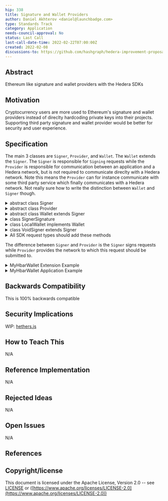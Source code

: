 ```yaml
---
hip: 338 
title: Signature and Wallet Providers 
author: Daniel Akhterov <daniel@launchbadge.com>
type: Standards Track 
category: Application
needs-council-approval: No
status: Last Call
last-call-date-time: 2022-02-22T07:00:00Z
created: 2022-02-08
discussions-to: https://github.com/hashgraph/hedera-improvement-proposal/discussions/355
---
```


## **Abstract**

Ethereum like signature and wallet providers with the Hedera SDKs

## **Motivation**

Cryptocurrency users are more used to Ethereum's signature and wallet providers instead of direclty hardcoding private
keys into their projects. Supporting third party signature and wallet provider would be better for security and user
experience.

## **Specification**

The main 3 classes are `Signer`, `Provider`, and `Wallet`. The `Wallet` extends the `Signer`.
The `Signer` is responsible for `Signing` requests while the `Provider` is responsible for
communication between an application and a Hedera network, but is not required to communicate
direclty with a Hedera network. Note this means the `Provider` can for instance communicate 
with some third party service which finally communicates with a Hedera network.
Not really sure how to write the distinction between `Wallet` and `Signer` though.

<details>
<summary>abstract class Signer</summary>

### Methods

##### `async sign` ( `messages`: `List` < `bytes` > ): `List` < `List` < `SignerSignature` > >

Sign a list of messages

**NOTE**: Each element in the outer list of the result is all the signatures for the message at the same index.

---

##### `async signTransaction` ( `transaction`: `Transaction` ): `Transaction`

Signs the transaction

**NOTE**: Use `Transaction.getSignatures()` to see the actual signatures. message at the same index.

---

##### `async sendQuery` ( `query`: `Query<O>` ): `O`

Submit a query and get the response

---

##### `async sendTransaction` ( `transaction`: `Transaction` ): `TransactionReceipt`

Sign and send a transaction using the wallet

**NOTE**: Unlike `Provider.sendTransaction()` this method will automatically wait for the receipt of the transaction.

---

##### `async checkTransaction` ( `transaction`: `Transaction` ): `Transaction`

Determines if all the properties required are set and sets the transaction ID. If the transaction ID was already set it
checks if the account ID of it is the same as the users.

---

##### `async populateTransaction` ( `transaction`: `Transaction` ): `Transaction`

Sets the transaction ID of the transaction to the current account ID of the signer.

---

##### `getLedgerId` (): `LedgerId`

Return the ledger ID

---

##### `getAccountId` (): `AccountId`

Return the account ID associated with this signer

---

##### `async getAccountBalance` (): `AccountBalance`

Fetch the account's balance

---

##### `async getAccountInfo` (): `AccountInfo`

Fetch the account's info

---

##### `async getTransactionRecords` (): `List` < `TransactionRecord` >

Fetch the last transaction records for this account using `TransactionRecordQuery`

---

##### `async getTransactionRecords` (): `List` < `TransactionRecord` >

Fetch the last transaction records for this account using `TransactionRecordQuery`

---
</details>

<details>
<summary>abstract class Provider</summary>

> abstract class `Provider`

### Methods

##### `getLedgerId` (): `LedgerId`

Return the ID of the current network

---

##### `getNetwork` (): `Map` < `string`, `AccountId` >

Return the entire network map for the current network

---

##### `getMirrorNetwork` (): `List` < `string` >

Return the mirror network

---

##### `async getAccountBalance` ( `accountId`: `AccountId` ): `AccountBalance`

Get the balance for an account

---

##### `async getAccountInfo` ( `accountId`: `AccountId` ): `AccountInfo`

Get the info for an account

---

##### `async getTransactionReceipt` ( `transactionId`: `TransactionId` ): `TransacitonReceipt`

Get a receipt for a transaction ID

---

##### `async sendQuery` ( `query`: `Query<O>` ): `O`

Submit a query and get the response

---

##### `async sendTransaction` ( `transaction`: `Transaction` ): `TransactionResponse`

Sign and send a transaction using the wallet

---

##### `async waitForReceipt` ( `response`: `TransactionResponse` ): `TransactionReceipt`

Wait for the receipt for a transaction response

**NOTE**: This is different from `getTransactionReceipt()` this method requires a `nodeId` which is set
inside `TransactionResponse` and as a result should not be able to fail with `RECEIPT_NOT_FOUND`

---
</details>

<details>
<summary>abstract class Wallet extends Signer</summary>

### Static Methods

##### `withPrivateKey` ( `privateKey`: `PrivateKey` ): `Wallet`

Create a wallet using a private key

---

### Methods

##### `getProvider` (): `Provider`

Return the provider

---

##### `getAccountKey` (): `Key`

Return the public key associated with this wallet.

---

##### `async createRandomED25519` (): `Wallet`

Creates a wallet with a new ED25519 key

**NOTE**: This would create an alias key account on Hedera

---

##### `async createRandomECDSA` (): `Wallet`

Creates a wallet with a new ECDSA key

**NOTE**: This would create an alias key account on Hedera

---
</details>

<details>
<summary>class SignerSignature</summary>

### Fields

##### `publicKey`: `PublicKey`

The public key that signed this request

---

##### `signature`: `bytes`

The signature for the message

---

##### `accountId`: `AccountId`

The account ID associated with the public key which signed the transaction

**NOTE**: This account ID may be repeated multiple times if an account uses a `KeyList` or `ThresholdKey`

---
</details>

<details>
<summary>class LocalWallet implements Wallet</summary>

### Static Methods

### Constructor

##### `constructor`()

Creates an `LocalWallet` from the environment variables `OPERATOR_KEY`, `OPERATOR_ID`, and `HEDERA_NEWTORK`

---

### Methods

##### async `sign` ( `messages`: `List` < `bytes` > ): `List` < `List` < `SignatureProviderSignature` > >

Signs all the messages with all the private keys.

---
</details>

<details>
<summary>class VoidSigner extends Signer</summary>

### Static Methods

##### `withAccountId` ( `accountId`: `AccountId` ): `VoidSigner`

Create a wallet using a private key

---

### Methods

##### `getProvider` (): `Provider`

Return the provider

---

##### `getAccountKey` (): `Key`

Will return `null`

---

##### `async signTransaction` ( `transaction`: `Transaction` ): `Transaction`

Will do nothing

---

##### `async sendQuery` ( `query`: `Query<O>` ): `O`

Submit a query and get the response

---

##### `async sendTransaction` ( `transaction`: `Transaction` ): `TransactionReceipt`

Will throw an error as sending a transaction using a `VoidSigner` is not supported.

---
</details>

<details>
<summary>All SDK request types should add these methods</summary>

##### `async freezeWithSigner` ( `signer`: `Signer` ): `Transaction`

Freezes this transaction using the provided signer; calls `Signer.populateTransaction`

---

##### `async signWithSigner` ( `signer`: `Signer` ): `Transaction`

Signs this transaction using the provided signer; calls `Signer.signTransaction`

---

##### `async executeWithSigner` ( `signer`: `Signer` ): `TransactionResponse`

Executes this transaction using the provided signer; calls `Signer.sendTransction`

---
</details>

The difference between `Signer` and `Provider` is the `Signer` signs requests while `Provider` provides the network to
which this request should be submitted to.

<details>
<summary>MyHbarWallet Extension Example</summary>

```typescript
/**
 * The following two classes are examples of what `MyHbarWallet` can create to allow users
 * to easily use them as Hedera wallets, signers, and providers.
 */

/**
 * MyHbarWallet can inject this class into the DOM at global scope
 */
class MyHbarWalletWallet extends Wallet {
    private accountId: AccountId;
    private provider: MyHbarWalletProvider;

    private constructor(privateKey: PrivateKey, accountId: AccountId | null, ledgerId: LedgerId) {
        super();

        /**
         * Use secure storage for the public key and transaction signer
         * No access to the private key
         */
        window.sessionStorage.setItem("publicKey", privateKey.publicKey);
        window.sessionStorage.setItem("transactionSigner", privateKey.sign);

        this.accountId = accountId != null
            ? accountId
            : privateKey.publicKey.toAccountId(0, 0);

        this.provider = MyHbarWalletProvider.forLedgerId(ledgerId);
    }

    /**
     * Perhaps MyHbarWallet could add a method on this globally accessible class
     * to easily get the currently logged in user's wallet or initiate the logging
     * in process.
     */
    static getCurrent(): MyHbarWalletWallet {
        // ...
    }

    getProvider(): Provider {
        return this.provider;
    }

    getAccountKey(): Key {
        return window.sessionStorage.getItem("publicKey");
    }

    static async createRandomED25519(): Promise<MyHbarWalletWallet> {
        return MyHbarWalletWallet(await PrivateKey.generateED25519Async());
    }

    static async createRandomECDSA(): Promise<MyHbarWalletWallet> {
        return MyHbarWalletWallet(await PrivateKey.generateECDSA());
    }

    async sign(messages: Uint8Array[]): Promise<SignerSignature[][]> {
        return Promise.resolve(messages.map((message) => {
            return [window.sessionStorage.getItem("transactionSigner")(message)];
        }));
    }

    async signTransaction(transaction: Transaction): Promise<Transaction> {
        const publicKey = window.sessionStorage.getItem("publicKey");
        const transactionSigner = window.sessionStorage.getItem("transactionSigner");
        await transaction.signWith(publicKey, transactionSigner);
        return transaction;
    }

    async sendQuery(query: Query<O>): Promise<O> {
        return this.provider.sendQuery(query);
    }

    async sendTransaction(messages: Uint8Array[]): Promise<TransactionReceipt> {
        const response = await this.provider.sendTransaction(transaction);
        return this.provider.waitForReceipt(response);
    }

    async checkTransaction(transaction: Transaction): Promise<Transaction> {
        return Promise.resovle(() => {
            const transactionId = transaction.transactionId;

            if (transactionId != null && transactionId.accountId.toString() != this.accountId.toString()) {
                throw new Error("TransactionID already set to a different account");
            }

            const nodeAccountIds = transaction.nodeAccountIds
                .map((nodeAccountId) => nodeAccountId.toString());
            const network = Object.values(this.provider.client.network)
                .map((nodeAccountId) => nodeAccountId.toString());

            if (!nodeAccountIds.reduce((previous, current) => previous && network.includes(current), true)) {
                throw new Error("Transaction already set node account IDs to values not within the current network");
            }

            return transaction;
        });
    }

    async populateTransaction(transaction: Transaction): Promise<Transaction> {
        await this.checkTransaction(transaction);

        transaction.setTransactionId(Transaction.generate(this.accountId));
        transaction.setNodeAccountIds(Object.values(this.provider.client.network));

        return transaction;
    }

    getLedgerId(): LedgerId {
        return this.provider.getLedgerId();
    }

    getAccountId(): AccountId {
        return this.accountId;
    }

    getAccountBalance(): Promise<AccountBalance> {
        return this.provider.getAccountBalance(this.accountId);
    }

    getAccountInfo(): Promise<AccountInfo> {
        return this.provider.getAccountInfo(this.accountId);
    }

    getAccountRecords(): Promise<TransactionRecord[]> {
        return this.provider.getAccountRecords(this.accountId);
    }
}

/**
 * MyHbarWallet can inject this class into the DOM at global scope
 */
class MyHbarWalletProvider extends Provider {
    private client: Client;

    private constructor(ledgerId: LedgerId) {
        super();

        this.client = Client.forName(ledgerId.toString());
    }

    static forLedgerId(ledgerId: LedgerId): MyHbarWalletProvider {
        return new MyHbarWalletProvider(ledgerId);
    }

    getLedgerId(): LedgerId {
        return client.getLedgerId();
    }

    getNetwork(): Promise<{ [key: string]: AccountId }> {
        return Promise.resolve(client.network);
    }

    getMirrorNetwork(): Promise<string[]> {
        return Promise.resolve(client.mirrorNetwork);
    }

    getAccountBalance(accountId: AccountId): Promise<AccountBalance> {
        return new AccountBalanceQuery()
            .setAccountId(accountId)
            .execute(this.client);
    }

    getAccountInfo(accountId: AccountId): Promise<AccountInfo> {
        return new AccountInfoQuery()
            .setAccountId(accountId)
            .execute(this.client);
    }

    getAccountRecords(accountId: AccountId): Promise<TransactionRecord[]> {
        return new AccountRecordsQuery()
            .setAccountId(accountId)
            .execute(this.client);
    }

    sendQuery(query: Query<O>): Promise<O> {
        return query.execute(this.client);
    }
    
    sendTransaction(transaction: Transaction): Promise<TransactionResponse> {
        return transaction.execute(this.client);
    }

    waitForReceipt(response: TransactionResponse): Promise<TransactionReceipt> {
        return response.getReceipt(this.client);
    }
}

/**
 * The following is an example of how someone can use the `MyHbarWalletWallet` from within
 * the browser class while on https://myhbarwallet.com
 */

const wallet = MyHbarWalletWallet.getCurrent();

async function main() {
    const balance = await wallet.getAccountBalance();
    console.log(`Current Balance for account: ${wallet.accountId.toString()} is ${balance.toString()}`);
}
```

</details>

<details>
<summary>MyHbarWallet Application Example</summary>

```typescript
/**
 * The following two classes are examples of what `MyHbarWallet` can create to allow users
 * to easily use them as Hedera wallets, signers, and providers.
 * This could be put into a npm package.
 */

/**
 * This signer does not have access to the private key(s) for the account, instead
 * it uses the provider to communicate with MyHbarWallet extension which does the actual
 * signing and potentially sending of a transaction.
 */
class MyHbarWalletSigner extends Signer {
    private accountKey: Key;
    private accountId: AccountId;
    private provider: MyHbarWalletProvider;

    constructor(accountKey: Key, accountId: AccountId, ledgerId: LedgerId) {
        super();

        this.accountKey = accountKey;
        this.accountId = accountId;
        this.provider = new MyHbarWalletProvider(ledgerId);
    }

    static async login(accountId?: AccountId): Promise<MyHbarWalletSigner> {
        const response = await MyHbarWalletProvider.login(accountId);
        return new MyHbarWalletSigner(response.accountKey, response.accountId, response.ledgerId);
    }

    getProvider(): Provider {
        return this.provider;
    }

    getAccountKey(): Key {
        return this.accountKey;
    }

    static async createRandomED25519(): Promise<MyHbarWalletWallet> {
        const response = await this.provider.createRandomED25519();
        return new MyHbarWalletSigner(response.accountKey, response.accountId);
    }

    static async createRandomECDSA(): Promise<MyHbarWalletWallet> {
        const response = await this.provider.createRandomECDSA();
        return new MyHbarWalletSigner(response.accountKey, response.accountId);
    }

    sign(messages: Uint8Array[]): Promise<SignerSignature[][]> {
        return this.provider.sign(messages);
    }

    async signTransaction(transaction: Transaction): Promise<Transaction> {
        return this.provider.signTransaction(transaction);
    }
    
    sendQuery(query: Query<O>): Promise<O> {
        return this.provider.sendQuery(query);
    }
    
    sendTransaction(transaction: Transaction): Promise<TransactionReceipt> {
        return this.provider.sendTransaction(transaction);
    }

    checkTransaction(transaction: Transaction): Promise<void> {
        return this.provider.checkTransaction(transaction);
    }

    populateTransaction(transaction: Transaction): Promise<void> {
        return this.provider.propulateTransaction(transaction);
    }

    getLedgerId(): LedgerId {
        return this.provider.getLedgerId();
    }

    getAccountId(): AccountId {
        return this.accountId;
    }

    getAccountBalance(): Promise<AccountBalance> {
        return this.provider.getAccountBalance(this.accountId);
    }

    getAccountInfo(): Promise<AccountInfo> {
        return this.provider.getAccountInfo(this.accountId);
    }

    getAccountRecords(): Promise<TransactionRecord[]> {
        return this.provider.getAccountRecords(this.accountId);
    }
}

/**
 * This provider is not a communciation with a Hedera network directly, but instead
 * communicates with MyHbarWallet which finally communicates with an actual Hedera
 * network.
 *
 * Note: This provider does not use JSON RPC it just uses a mock REST API. However,
 * MyHbarWallet is free to use whatever protocol they'd like since the SDK does
 * not put a requirement on the communication protocol.
 */
class MyHbarWalletProvider extends Provider {
    /**
     * Just an example endpoint
     */
    private static API_ENDPOINT: string = `https://myhbarwallet.com/api/v1/`;

    private ledgerId: LedgerId;

    constructor(ledgerId: LedgerId) {
        super();

        this.ledgerId = ledgerId;
    }

    static async login(accountId?: AccountId): Promise<{ accountId: AccountId, accountKey: Key, ledgerId: LedgerId }> {
        /**
         * Attempt to log into MyHbarWallet or let MyHbarWallet initiate the login process.
         * This could for instance communicate with MyHbarWallet extension and let the user
         * confirm which account they'd like to login as before proceeding.
         */
        const body = JSON.stringify({accountId: accountId?.toString() });
        const response = await fetch(`${MyHbarWalletProvider.API_ENDPOINT}/login`, { method: "POST", body });
        return response.json();
    }

    static async createRandomED25519(): Promise<{ accountKey: Key, accountId: AccountId, ledgerId: LedgerId }> {
        const response = await fetch(`${MyHbarWalletProvider.API_ENDPOINT}/create_random_ed25519`);
        return response.json();
    }

    static async createRandomECDSA(): Promise<{ accountKey: Key, accountId: AccountId, ledgerId: LedgerId }> {
        const response = await fetch(`${MyHbarWalletProvider.API_ENDPOINT}/create_random_ecdsa`);
        return response.json();
    }

    getLedgerId(): LedgerId {
        return this.ledgerId;
    }

    async getNetwork(): Proimse<{ [key: string]: AccountId }> {
        const response = await fetch(`${MyHbarWalletProvider.API_ENDPOINT}/get_network`);
        return response.json()
    }

    async getMirrorNetwork(): Proimse<string[]> {
        const response = await fetch(`${MyHbarWalletProvider.API_ENDPOINT}/get_mirror_network`);
        return response.json().mirrorNetwork;
    }

    async sign(messages: UintArray[]): Promise<SignerSignature[][]> {
        const body = JSON.stringify({messages: messages.map((message) => hex.encode(transaction.toBytes()))});
        const response = await fetch(`${MyHbarWalletProvider.API_ENDPOINT}/sign_message`, {method: "POST", body});
        return response.json().signerSignature.map((signatureSignure) => SignerSignature.fromJson(signatureSignature));
    }

    async signTransaction(transaction: Transaction): Promise<Transaction> {
        const body = JSON.stringify({transaction: hex.encode(transaction.toBytes())});
        const response = await fetch(`${MyHbarWalletProvider.API_ENDPOINT}/sign_transaction`, {method: "POST", body});
        return Transaction.fromBytes(hex.decode(response.json().transaction));
    }

    async sendQuery(query: Query<O>): Promise<O> {
        const body = JSON.stringify({query: hex.encode(query.toBytes())});
        const response = await fetch(`${MyHbarWalletProvider.API_ENDPOINT}/send_query`, {method: "POST", body});
        return O.fromJson(response.json());
    }

    async sendTransaction(transaction: Transaction): Promise<TransactionResponse> {
        const body = JSON.stringify({transaction: hex.encode(transaction.toBytes())});
        const response = await fetch(`${MyHbarWalletProvider.API_ENDPOINT}/send_transaction`, {method: "POST", body});
        return TransactionResponse.fromJson(response.json());
    }

    async checkTransaction(transaction: Transaction): Promise<Transaction> {
        const body = JSON.stringify({transaction: hex.encode(transaction.toBytes())});
        const response = await fetch(`${MyHbarWalletProvider.API_ENDPOINT}/check_transaction`, {method: "POST", body});
        return Transaction.fromBytes(hex.decode(response.json().transaction));
    }

    async populateTransaction(transaction: Transaction): Promise<Transaction> {
        const body = JSON.stringify({transaction: hex.encode(transaction.toBytes())});
        const response = await fetch(`${MyHbarWalletProvider.API_ENDPOINT}/populate_transaction`, {
            method: "POST",
            body
        });
        return Transaction.fromBytes(hex.decode(response.json().transaction));
    }

    async getAccountBalance(accountId: AccountId): Promise<AccountBalance> {
        const body = JSON.stringify({accountId});
        const response = await fetch(`${MyHbarWalletProvider.API_ENDPOINT}/get_account_balance`, {
            method: "POST",
            body
        });
        return AccountBalance.fromJson(response.json());
    }

    async getAccountInfo(accountId: AccountId): Promise<AccountInfo> {
        const body = JSON.stringify({accountId});
        const response = await fetch(`${MyHbarWalletProvider.API_ENDPOINT}/get_account_info`, {method: "POST", body});
        return AccountInfo.fromJson(response.json());
    }

    async getAccountRecords(accountId: AccountId): Promise<TransactionRecord[]> {
        const body = JSON.stringify({accountId});
        const response = await fetch(`${MyHbarWalletProvider.API_ENDPOINT}/get_account_records`, {
            method: "POST",
            body
        });
        return response.json().transactionRecords.map((record) => TransactionRecord.fromJson(record));
    }

    async waitForReceipt(transactionResponse: TransactionResponse): Promise<TransactionReceipt> {
        const body = JSON.stringify({transactionResponse});
        const response = await fetch(`${MyHbarWalletProvider.API_ENDPOINT}/wait_for_receipt`, {method: "POST", body});
        return TransactionReceipt.fromJson(response.json());
    }
}

/**
 * The following is an example of how a user can use MyHbarWallet's package to log into
 * their account and query they're balance
 */

async function main() {
    const signer = await MyHbarWalletSigner.login();

    const balance = await signer.getAccountBalance();
    console.log(`Current Balance for account: ${signer.getAccountId().toString()} is ${balance.toString()}`);

    // Query the account info using the signer directly
    let info = await signer.sendQuery(new AccountInfoQuery().setAccountId(signer.getAccountId()));
    console.log(`The account info for the current account is: ${info.toString()}`);
    
    // Query the account info using the SDK's `executeWithSigner()` method
    info = await new AccountInfoQuery()
        .setAccountId(signer.getAccountId())
        .executeWithSigner(signer);
    console.log(`The account info for the current account is: ${info.toString()}`);

    // You're also able to freeze and sign transactions using `*WithSigner()` metohds
    const frozenTransferTransaction = await new TransferTransaction()
        .addHbarTransfer("0.0.3", 1)
        .addHbarTransfer(signer.getAccountId(), -1)
        .freezeWithSigner(signer);
    
    const signedTransferTransaction = await frozenTransferTransaction.signWithSigner(signer);
        
}
```

</details>

## **Backwards Compatibility**

This is 100% backwards compatible

## **Security Implications**

WIP: [hethers.js](https://github.com/hashgraph/hethers.js/issues)

## **How to Teach This**

N/A

## **Reference Implementation**

N/A

## **Rejected Ideas**

N/A

## **Open Issues**

N/A

## **References**

## **Copyright/license**

This document is licensed under the Apache License, Version 2.0 --
see [LICENSE](https://github.com/hashgraph/hedera-improvement-proposal/LICENSE)
or ([https://www.apache.org/licenses/LICENSE-2.0](https://www.apache.org/licenses/LICENSE-2.0))
